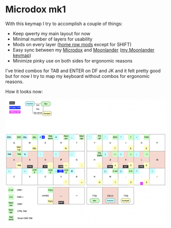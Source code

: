 # Microdox mk1

With this keymap I try to accomplish a couple of things:

- Keep qwerty my main layout for now
- Minimal number of layers for usability
- Mods on every layer ([home row mods](https://precondition.github.io/home-row-mods) except for SHIFT)
- Easy sync between my [Microdox](https://boardsource.xyz/store/5f2e7e4a2902de7151494f92) and [Moonlander](https://www.zsa.io/moonlander/) ([my Moonlander keymap](https://github.com/reinier/moonlander-mk1))
- Minimize pinky use on both sides for ergonomic reasons

I've tried combos for TAB and ENTER on DF and JK and it felt pretty good but for now I try to map my keyboard without combos for ergonomic reasons.

How it looks now:

![Keymap microdox](./keymap.png?raw=true)